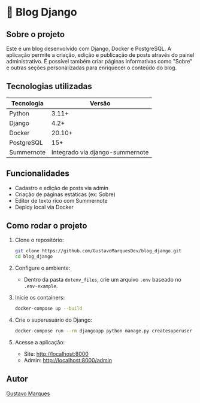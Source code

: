 # 📝 Blog Django

&#x20;

## Sobre o projeto

Este é um blog desenvolvido com Django, Docker e PostgreSQL. A aplicação permite a criação, edição e publicação de posts através do painel administrativo. É possível também criar páginas informativas como "Sobre" e outras seções personalizadas para enriquecer o conteúdo do blog.

## Tecnologias utilizadas

| Tecnologia | Versão                          |
| ---------- | ------------------------------- |
| Python     | 3.11+                           |
| Django     | 4.2+                            |
| Docker     | 20.10+                          |
| PostgreSQL | 15+                             |
| Summernote | Integrado via django-summernote |

## Funcionalidades

- Cadastro e edição de posts via admin
- Criação de páginas estáticas (ex: Sobre)
- Editor de texto rico com Summernote
- Deploy local via Docker

## Como rodar o projeto

1. Clone o repositório:

   ```bash
   git clone https://github.com/GustavoMarquesDev/blog_django.git
   cd blog_django
   ```

2. Configure o ambiente:

   - Dentro da pasta `dotenv_files`, crie um arquivo `.env` baseado no `.env-example`.

3. Inicie os containers:

   ```bash
   docker-compose up --build
   ```

4. Crie o superusuário do Django:

   ```bash
   docker-compose run --rm djangoapp python manage.py createsuperuser
   ```

5. Acesse a aplicação:

   - Site: [http://localhost:8000](http://localhost:8000)
   - Admin: [http://localhost:8000/admin](http://localhost:8000/admin)

## Autor

[Gustavo Marques](https://github.com/GustavoMarquesDev)
